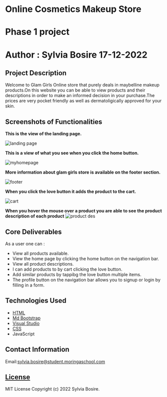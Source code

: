 # Online Cosmetics Makeup Store
# Phase 1 project
# Author : Sylvia Bosire 17-12-2022

## Project Description
Welcome to Glam Girls Online store that purely deals in maybelline makeup products.On this website you can be able to view products and their descriptions in order to make an informed decision in your purchase.The prices are very pocket friendly as well as dermatoligically approved for your skin.

## Screenshots of Functionalities

**This is the view of the landing page.**

![landing page](https://user-images.githubusercontent.com/117803357/208601418-fd4a10f2-8bcb-4110-bc15-4109b35443a0.png)

**This is a view of what you see when you click the home button.**

![myhomepage](https://user-images.githubusercontent.com/117803357/208601465-8e91d246-b4e6-41e8-a425-70f714ccc7af.png)


**More information about glam girls store is available on the footer section.**

![footer](https://user-images.githubusercontent.com/117803357/208601497-0eb3da55-9629-46e4-9dbc-960b6efbbe8e.png)

**When you click the love button it adds the product to the cart.**

![cart](https://user-images.githubusercontent.com/117803357/208601528-87ead671-1999-465e-9c36-a8379e2ee0fb.png)


**When you hover the mouse over a product you are able to see the product description of each product**
![product des](https://user-images.githubusercontent.com/117803357/208606424-f317d4a8-bba1-4c18-b088-3981d21b640d.png)

## Core Deliverables
As a user one can :
   * View all products available.
   * View the home page by clicking the home button  on the navigation bar.
   * View all product descriptions.
   * I can add products to by cart clicking the love button.
   * Add similar products by tappibg the love button multiple items.
   * The profile button on the navigation bar allows you to signup or login by filling in a form.
## Technologies Used
   * [HTML](https://html.com/)
   * [Md Bootstrap](http://www.bootstrap.com/)
   * [Visual Studio ](https://code.visualstudio.com/download)
   * [CSS](http://css.com/)
   * JavaScript

## Contact Information
   Email:sylvia.bosire@student.moringaschool.com

## [License](LICENSE)
   
MIT License
Copyright (c) 2022 Sylvia Bosire.
